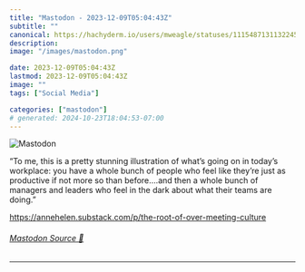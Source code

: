 ```yaml
---
title: "Mastodon - 2023-12-09T05:04:43Z"
subtitle: ""
canonical: https://hachyderm.io/users/mweagle/statuses/111548713113224567
description:
image: "/images/mastodon.png"

date: 2023-12-09T05:04:43Z
lastmod: 2023-12-09T05:04:43Z
image: ""
tags: ["Social Media"]

categories: ["mastodon"]
# generated: 2024-10-23T18:04:53-07:00
---
```

![Mastodon](/images/mastodon.png)

<p>“To me, this is a pretty stunning illustration of what’s going on in today’s workplace: you have a whole bunch of people who feel like they’re just as productive if not more so than before….and then a whole bunch of managers and leaders who feel in the dark about what their teams are doing.”</p><p><a href="https://annehelen.substack.com/p/the-root-of-over-meeting-culture" target="_blank" rel="nofollow noopener noreferrer" translate="no"><span class="invisible">https://</span><span class="ellipsis">annehelen.substack.com/p/the-r</span><span class="invisible">oot-of-over-meeting-culture</span></a></p>


###### [Mastodon Source 🐘](https://hachyderm.io/@mweagle/111548713113224567)

___
